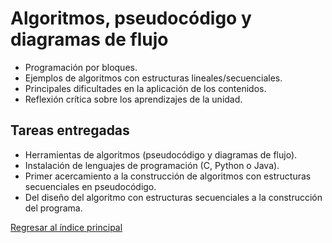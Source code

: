 # Algoritmos, pseudocódigo y diagramas de flujo

- Programación por bloques.
- Ejemplos de algoritmos con estructuras lineales/secuenciales.
- Principales dificultades en la aplicación de los contenidos.
- Reflexión crítica sobre los aprendizajes de la unidad.

## Tareas entregadas

- Herramientas de algoritmos (pseudocódigo y diagramas de flujo).
- Instalación de lenguajes de programación (C, Python o Java).
- Primer acercamiento a la construcción de algoritmos con estructuras secuenciales en pseudocódigo.
- Del diseño del algoritmo con estructuras secuenciales a la construcción del programa.

[Regresar al índice principal](./index.md)

